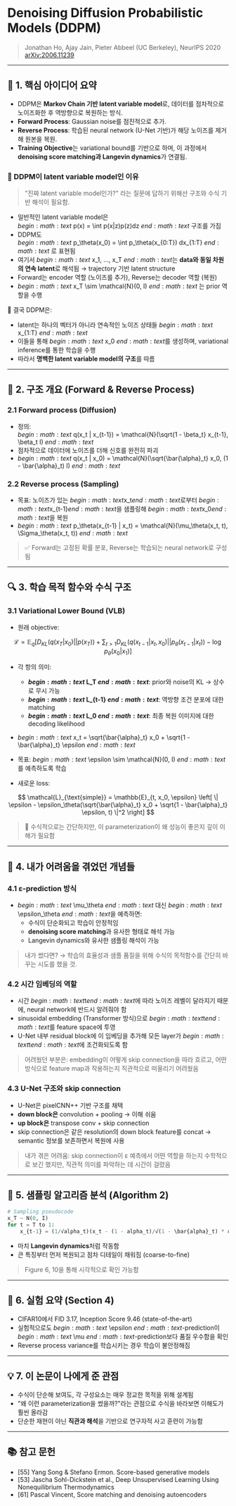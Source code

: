 # Denoising Diffusion Probabilistic Models (DDPM)

> Jonathan Ho, Ajay Jain, Pieter Abbeel (UC Berkeley), NeurIPS 2020  
> [arXiv:2006.11239](https://arxiv.org/abs/2006.11239)

---

## 📌 1. 핵심 아이디어 요약

- DDPM은 **Markov Chain 기반 latent variable model**로, 데이터를 점차적으로 노이즈화한 후 역방향으로 복원하는 방식.
- **Forward Process**: Gaussian noise를 점진적으로 추가.
- **Reverse Process**: 학습된 neural network (U-Net 기반)가 해당 노이즈를 제거해 원본을 복원.
- **Training Objective**는 variational bound를 기반으로 하며, 이 과정에서 **denoising score matching과 Langevin dynamics**가 연결됨.

### 📎 DDPM이 latent variable model인 이유

> "진짜 latent variable model인가?" 라는 질문에 답하기 위해선 구조와 수식 기반 해석이 필요함.

- 일반적인 latent variable model은  
  $begin:math:text$ p(x) = \\int p(x|z)p(z)dz $end:math:text$ 구조를 가짐
- DDPM도  
  $begin:math:text$ p_\\theta(x_0) = \\int p_\\theta(x_{0:T}) dx_{1:T} $end:math:text$ 로 표현됨
- 여기서 $begin:math:text$ x_1, ..., x_T $end:math:text$는 **data와 동일 차원의 연속 latent**로 해석됨 → trajectory 기반 latent structure
- Forward는 encoder 역할 (노이즈를 추가), Reverse는 decoder 역할 (복원)
- $begin:math:text$ x_T \\sim \\mathcal{N}(0, I) $end:math:text$ 는 prior 역할을 수행

🧩 결국 DDPM은:
- latent는 하나의 벡터가 아니라 연속적인 노이즈 상태들 $begin:math:text$ x_{1:T} $end:math:text$
- 이들을 통해 $begin:math:text$ x_0 $end:math:text$를 생성하며, variational inference를 통한 학습을 수행
- 따라서 **명백한 latent variable model의 구조**를 따름

---

## 🧠 2. 구조 개요 (Forward & Reverse Process)

### 2.1 Forward process (Diffusion)

- 정의:  
  $begin:math:text$ q(x_t | x_{t-1}) = \\mathcal{N}(\\sqrt{1 - \\beta_t} x_{t-1}, \\beta_t I) $end:math:text$
- 점차적으로 데이터에 노이즈를 더해 신호를 완전히 파괴
- $begin:math:text$ q(x_t | x_0) = \\mathcal{N}(\\sqrt{\\bar{\\alpha}_t} x_0, (1 - \\bar{\\alpha}_t) I) $end:math:text$

### 2.2 Reverse process (Sampling)

- 목표: 노이즈가 있는 $begin:math:text$x_t$end:math:text$로부터 $begin:math:text$x_{t-1}$end:math:text$을 샘플링해 $begin:math:text$x_0$end:math:text$을 복원
- $begin:math:text$ p_\\theta(x_{t-1} | x_t) = \\mathcal{N}(\\mu_\\theta(x_t, t), \\Sigma_\\theta(x_t, t)) $end:math:text$

> ✅ Forward는 고정된 확률 분포, Reverse는 학습되는 neural network로 구성됨

---

## 🔍 3. 학습 목적 함수와 수식 구조

### 3.1 Variational Lower Bound (VLB)

- 원래 objective:

$$
\mathcal{L} = \mathbb{E}_q\left[ D_{KL}(q(x_T|x_0) || p(x_T)) + \sum_{t>1} D_{KL}(q(x_{t-1}|x_t,x_0) || p_\theta(x_{t-1}|x_t)) - \log p_\theta(x_0|x_1) \right]
$$

- 각 항의 의미:
  - **$begin:math:text$ L_T $end:math:text$**: prior와 noise의 KL → 상수로 무시 가능
  - **$begin:math:text$ L_{t-1} $end:math:text$**: 역방향 조건 분포에 대한 matching
  - **$begin:math:text$ L_0 $end:math:text$**: 최종 복원 이미지에 대한 decoding likelihood

- $begin:math:text$ x_t = \\sqrt{\\bar{\\alpha}_t} x_0 + \\sqrt{1 - \\bar{\\alpha}_t} \\epsilon $end:math:text$  
- 목표: $begin:math:text$ \\epsilon \\sim \\mathcal{N}(0, I) $end:math:text$ 를 예측하도록 학습  
- 새로운 loss:

$$
\mathcal{L}_{\text{simple}} = \mathbb{E}_{t, x_0, \epsilon} \left[ \| \epsilon - \epsilon_\theta(\sqrt{\bar{\alpha}_t} x_0 + \sqrt{1 - \bar{\alpha}_t} \epsilon, t) \|^2 \right]
$$

> 🎯 수식적으로는 간단하지만, 이 parameterization이 왜 성능이 좋은지 깊이 이해가 필요함

---

## 🚧 4. 내가 어려움을 겪었던 개념들

### 4.1 ε-prediction 방식

- $begin:math:text$ \\mu_\\theta $end:math:text$ 대신 $begin:math:text$ \\epsilon_\\theta $end:math:text$을 예측하면:
  - 수식이 단순화되고 학습이 안정적임
  - **denoising score matching**과 유사한 형태로 해석 가능
  - Langevin dynamics와 유사한 샘플링 해석이 가능

> 내가 썼다면? → 학습의 효율성과 샘플 품질을 위해 수식의 목적함수를 간단히 바꾸는 시도를 했을 것.

### 4.2 시간 임베딩의 역할

- 시간 $begin:math:text$t$end:math:text$에 따라 노이즈 레벨이 달라지기 때문에, neural network에 반드시 알려줘야 함
- sinusoidal embedding (Transformer 방식)으로 $begin:math:text$t$end:math:text$를 feature space에 투영
- U-Net 내부 residual block에 이 임베딩을 추가해 모든 layer가 $begin:math:text$t$end:math:text$에 조건화되도록 함

> 어려웠던 부분은: embedding이 어떻게 skip connection을 따라 흐르고, 어떤 방식으로 feature map과 작용하는지 직관적으로 떠올리기 어려웠음

### 4.3 U-Net 구조와 skip connection

- U-Net은 pixelCNN++ 기반 구조를 채택
- **down block은** convolution + pooling → 이해 쉬움
- **up block은** transpose conv + skip connection
- skip connection은 같은 resolution의 down block feature를 concat → semantic 정보를 보존하면서 복원에 사용

> 내가 겪은 어려움: skip connection이 ε 예측에서 어떤 역할을 하는지 수학적으로 보긴 했지만, 직관적 의미를 파악하는 데 시간이 걸렸음

---

## 🔄 5. 샘플링 알고리즘 분석 (Algorithm 2)

```python
# Sampling pseudocode
x_T ~ N(0, I)
for t = T to 1:
    x_{t-1} = (1/√alpha_t)(x_t - (1 - alpha_t)/√(1 - \bar{alpha}_t) * ε_θ(x_t, t)) + σ_t * z
```

- 마치 **Langevin dynamics**처럼 작동함
- 큰 특징부터 먼저 복원되고 점차 디테일이 채워짐 (coarse-to-fine)

> Figure 6, 10을 통해 시각적으로 확인 가능함

---

## 🧪 6. 실험 요약 (Section 4)

- CIFAR10에서 FID 3.17, Inception Score 9.46 (state-of-the-art)
- 실험적으로도 $begin:math:text$ \\epsilon $end:math:text$-prediction이 $begin:math:text$ \\mu $end:math:text$-prediction보다 품질 우수함을 확인
- Reverse process variance를 학습시키는 경우 학습이 불안정해짐

---

## 💡 7. 이 논문이 나에게 준 관점

- 수식이 단순해 보여도, 각 구성요소는 매우 정교한 목적을 위해 설계됨
- "왜 이런 parameterization을 썼을까?"라는 관점으로 수식을 바라보면 이해도가 훨씬 올라감
- 단순한 재현이 아닌 **직관과 해석**을 기반으로 연구자적 사고 훈련이 가능함

---

## 📚 참고 문헌

- [55] Yang Song & Stefano Ermon. Score-based generative models  
- [53] Jascha Sohl-Dickstein et al., Deep Unsupervised Learning Using Nonequilibrium Thermodynamics  
- [61] Pascal Vincent, Score matching and denoising autoencoders
